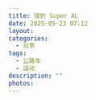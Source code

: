 ```yaml
---
title: 瑞豹 Super AL
date: 2025-05-23 07:12
layout: 
categories:
  - 日常
tags:
  - 公路车
  - 运动
description: ""
photos:
---
```


